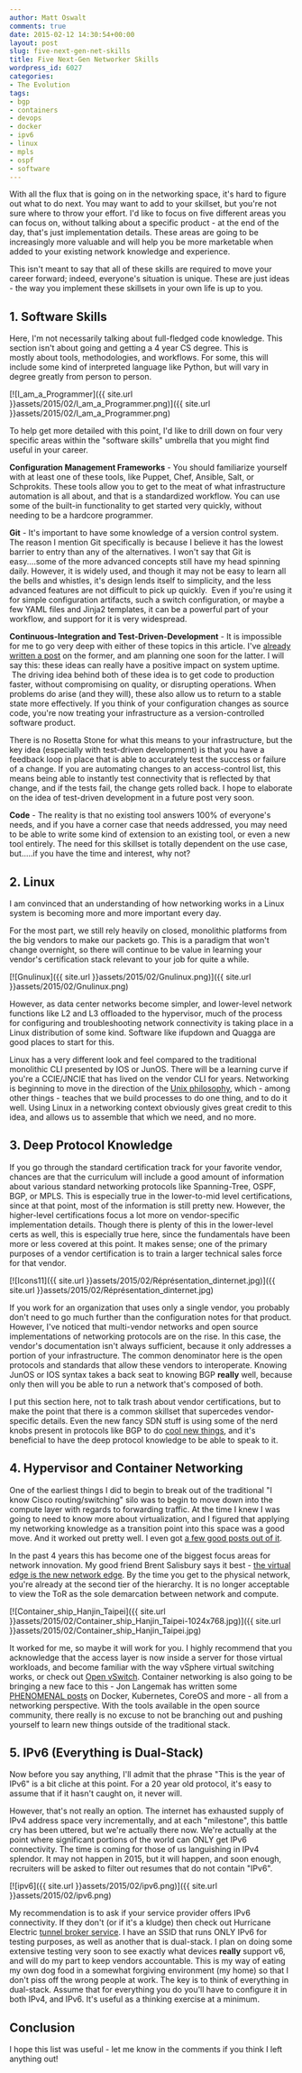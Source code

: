 ```yaml
---
author: Matt Oswalt
comments: true
date: 2015-02-12 14:30:54+00:00
layout: post
slug: five-next-gen-net-skills
title: Five Next-Gen Networker Skills
wordpress_id: 6027
categories:
- The Evolution
tags:
- bgp
- containers
- devops
- docker
- ipv6
- linux
- mpls
- ospf
- software
---
```


With all the flux that is going on in the networking space, it's hard to figure out what to do next. You may want to add to your skillset, but you're not sure where to throw your effort. I'd like to focus on five different areas you can focus on, without talking about a specific product - at the end of the day, that's just implementation details. These areas are going to be increasingly more valuable and will help you be more marketable when added to your existing network knowledge and experience.

This isn't meant to say that all of these skills are required to move your career forward; indeed, everyone's situation is unique. These are just ideas - the way you implement these skillsets in your own life is up to you.

## 1. Software Skills

Here, I'm not necessarily talking about full-fledged code knowledge. This section isn't about going and getting a 4 year CS degree. This is mostly about tools, methodologies, and workflows. For some, this will include some kind of interpreted language like Python, but will vary in degree greatly from person to person.

[![I_am_a_Programmer]({{ site.url }}assets/2015/02/I_am_a_Programmer.png)]({{ site.url }}assets/2015/02/I_am_a_Programmer.png)

To help get more detailed with this point, I'd like to drill down on four very specific areas within the "software skills" umbrella that you might find useful in your career.

**Configuration Management Frameworks** - You should familiarize yourself with at least one of these tools, like Puppet, Chef, Ansible, Salt, or Schprokits. These tools allow you to get to the meat of what infrastructure automation is all about, and that is a standardized workflow. You can use some of the built-in functionality to get started very quickly, without needing to be a hardcore programmer.

**Git** - It's important to have some knowledge of a version control system. The reason I mention Git specifically is because I believe it has the lowest barrier to entry than any of the alternatives. I won't say that Git is easy....some of the more advanced concepts still have my head spinning daily. However, it is widely used, and though it may not be easy to learn all the bells and whistles, it's design lends itself to simplicity, and the less advanced features are not difficult to pick up quickly.  Even if you're using it for simple configuration artifacts, such a switch configuration, or maybe a few YAML files and Jinja2 templates, it can be a powerful part of your workflow, and support for it is very widespread.

**Continuous-Integration and Test-Driven-Development** - It is impossible for me to go very deep with either of these topics in this article. I've [already written a post](https://keepingitclassless.net/2015/01/continuous-integration-pipeline-network/) on the former, and am planning one soon for the latter. I will say this: these ideas can really have a positive impact on system uptime.  The driving idea behind both of these idea is to get code to production faster, without compromising on quality, or disrupting operations. When problems do arise (and they will), these also allow us to return to a stable state more effectively. If you think of your configuration changes as source code, you're now treating your infrastructure as a version-controlled software product.

There is no Rosetta Stone for what this means to your infrastructure, but the key idea (especially with test-driven development) is that you have a feedback loop in place that is able to accurately test the success or failure of a change. If you are automating changes to an access-control list, this means being able to instantly test connectivity that is reflected by that change, and if the tests fail, the change gets rolled back. I hope to elaborate on the idea of test-driven development in a future post very soon.

**Code** - The reality is that no existing tool answers 100% of everyone's needs, and if you have a corner case that needs addressed, you may need to be able to write some kind of extension to an existing tool, or even a new tool entirely. The need for this skillset is totally dependent on the use case, but.....if you have the time and interest, why not?

## 2. Linux

I am convinced that an understanding of how networking works in a Linux system is becoming more and more important every day.

For the most part, we still rely heavily on closed, monolithic platforms from the big vendors to make our packets go. This is a paradigm that won't change overnight, so there will continue to be value in learning your vendor's certification stack relevant to your job for quite a while.

[![Gnulinux]({{ site.url }}assets/2015/02/Gnulinux.png)]({{ site.url }}assets/2015/02/Gnulinux.png)

However, as data center networks become simpler, and lower-level network functions like L2 and L3 offloaded to the hypervisor, much of the process for configuring and troubleshooting network connectivity is taking place in a Linux distribution of some kind. Software like ifupdown and Quagga are good places to start for this.

Linux has a very different look and feel compared to the traditional monolithic CLI presented by IOS or JunOS. There will be a learning curve if you're a CCIE/JNCIE that has lived on the vendor CLI for years. Networking is beginning to move in the direction of the [Unix philosophy](http://www.faqs.org/docs/artu/ch01s06.html), which - among other things - teaches that we build processes to do one thing, and to do it well. Using Linux in a networking context obviously gives great credit to this idea, and allows us to assemble that which we need, and no more.

## 3. Deep Protocol Knowledge

If you go through the standard certification track for your favorite vendor, chances are that the curriculum will include a good amount of information about various standard networking protocols like Spanning-Tree, OSPF, BGP, or MPLS. This is especially true in the lower-to-mid level certifications, since at that point, most of the information is still pretty new. However, the higher-level certifications focus a lot more on vendor-specific implementation details. Though there is plenty of this in the lower-level certs as well, this is especially true here, since the fundamentals have been more or less covered at this point. It makes sense; one of the primary purposes of a vendor certification is to train a larger technical sales force for that vendor.

[![Icons11]({{ site.url }}assets/2015/02/Réprésentation_dinternet.jpg)]({{ site.url }}assets/2015/02/Réprésentation_dinternet.jpg)

If you work for an organization that uses only a single vendor, you probably don't need to go much further than the configuration notes for that product. However, I've noticed that multi-vendor networks and open source implementations of networking protocols are on the rise. In this case, the vendor's documentation isn't always sufficient, because it only addresses a portion of your infrastructure. The common denominator here is the open protocols and standards that allow these vendors to interoperate. Knowing JunOS or IOS syntax takes a back seat to knowing BGP **really** well, because only then will you be able to run a network that's composed of both.

I put this section here, not to talk trash about vendor certifications, but to make the point that there is a common skillset that supercedes vendor-specific details. Even the new fancy SDN stuff is using some of the nerd knobs present in protocols like BGP to do [cool new things](https://tools.ietf.org/html/draft-lapukhov-bgp-opaque-signaling-00), and it's beneficial to have the deep protocol knowledge to be able to speak to it.

## 4. Hypervisor and Container Networking

One of the earliest things I did to begin to break out of the traditional "I know Cisco routing/switching" silo was to begin to move down into the compute layer with regards to forwarding traffic. At the time I knew I was going to need to know more about virtualization, and I figured that applying my networking knowledge as a transition point into this space was a good move. And it worked out pretty well. I even got [a few good posts out of it](https://keepingitclassless.net/series/virtual-routing-2/).

In the past 4 years this has become one of the biggest focus areas for network innovation. My good friend Brent Salisbury says it best - [the virtual edge is the new network edge](http://networkstatic.net/network-iceberg/). By the time you get to the physical network, you're already at the second tier of the hierarchy. It is no longer acceptable to view the ToR as the sole demarcation between network and compute.

[![Container_ship_Hanjin_Taipei]({{ site.url }}assets/2015/02/Container_ship_Hanjin_Taipei-1024x768.jpg)]({{ site.url }}assets/2015/02/Container_ship_Hanjin_Taipei.jpg)

It worked for me, so maybe it will work for you. I highly recommend that you acknowledge that the access layer is now inside a server for those virtual workloads, and become familiar with the way vSphere virtual switching works, or check out [Open vSwitch](http://openvswitch.org/). Container networking is also going to be bringing a new face to this - Jon Langemak has written some [PHENOMENAL posts](http://www.dasblinkenlichten.com/docker-networking-101/) on Docker, Kubernetes, CoreOS and more - all from a networking perspective. With the tools available in the open source community, there really is no excuse to not be branching out and pushing yourself to learn new things outside of the traditional stack.

## 5. IPv6 (Everything is Dual-Stack)

Now before you say anything, I'll admit that the phrase "This is the year of IPv6" is a bit cliche at this point. For a 20 year old protocol, it's easy to assume that if it hasn't caught on, it never will.

However, that's not really an option. The internet has exhausted supply of IPv4 address space very incrementally, and at each "milestone", this battle cry has been uttered, but we're actually there now. We're actually at the point where significant portions of the world can ONLY get IPv6 connectivity. The time is coming for those of us languishing in IPv4 splendor. It may not happen in 2015, but it will happen, and soon enough, recruiters will be asked to filter out resumes that do not contain "IPv6".

[![ipv6]({{ site.url }}assets/2015/02/ipv6.png)]({{ site.url }}assets/2015/02/ipv6.png)

My recommendation is to ask if your service provider offers IPv6 connectivity. If they don't (or if it's a kludge) then check out Hurricane Electric [tunnel broker service](https://tunnelbroker.net/). I have an SSID that runs ONLY IPv6 for testing purposes, as well as another that is dual-stack. I plan on doing some extensive testing very soon to see exactly what devices **really** support v6, and will do my part to keep vendors accountable. This is my way of eating my own dog food in a somewhat forgiving environment (my home) so that I don't piss off the wrong people at work. The key is to think of everything in dual-stack. Assume that for everything you do you'll have to configure it in both IPv4, and IPv6. It's useful as a thinking exercise at a minimum.

## Conclusion

I hope this list was useful - let me know in the comments if you think I left anything out!
